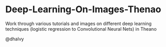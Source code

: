 # Deep-Learning-On-Images-Thenao
Work through various tutorials and images on different deep learning techniques (logistic regression to Convolutional Neural Nets) in Theano 

@dhalvy
